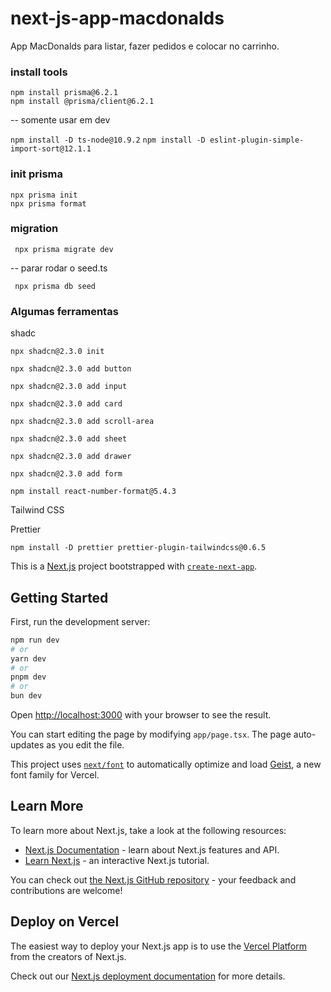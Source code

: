 # next-js-app-macdonalds
App MacDonalds para listar, fazer pedidos e colocar no carrinho.

### install tools

``` 
npm install prisma@6.2.1
npm install @prisma/client@6.2.1
```
-- somente usar em dev

``` npm install -D ts-node@10.9.2 ```
``` npm install -D eslint-plugin-simple-import-sort@12.1.1 ```

### init prisma

``` 
npx prisma init
npx prisma format
``` 

### migration

``` npx prisma migrate dev```

-- parar rodar o seed.ts

``` npx prisma db seed```

### Algumas ferramentas

shadc 

``` npx shadcn@2.3.0 init  ```

``` npx shadcn@2.3.0 add button  ```

``` npx shadcn@2.3.0 add input  ```

``` npx shadcn@2.3.0 add card  ```

``` npx shadcn@2.3.0 add scroll-area  ```

``` npx shadcn@2.3.0 add sheet ```

``` npx shadcn@2.3.0 add drawer ```

``` npx shadcn@2.3.0 add form ```

``` npm install react-number-format@5.4.3 ```

Tailwind CSS

Prettier 
``` 
npm install -D prettier prettier-plugin-tailwindcss@0.6.5
``` 

This is a [Next.js](https://nextjs.org) project bootstrapped with [`create-next-app`](https://nextjs.org/docs/app/api-reference/cli/create-next-app).

## Getting Started

First, run the development server:

```bash
npm run dev
# or
yarn dev
# or
pnpm dev
# or
bun dev
```

Open [http://localhost:3000](http://localhost:3000) with your browser to see the result.

You can start editing the page by modifying `app/page.tsx`. The page auto-updates as you edit the file.

This project uses [`next/font`](https://nextjs.org/docs/app/building-your-application/optimizing/fonts) to automatically optimize and load [Geist](https://vercel.com/font), a new font family for Vercel.

## Learn More

To learn more about Next.js, take a look at the following resources:

- [Next.js Documentation](https://nextjs.org/docs) - learn about Next.js features and API.
- [Learn Next.js](https://nextjs.org/learn) - an interactive Next.js tutorial.

You can check out [the Next.js GitHub repository](https://github.com/vercel/next.js) - your feedback and contributions are welcome!

## Deploy on Vercel

The easiest way to deploy your Next.js app is to use the [Vercel Platform](https://vercel.com/new?utm_medium=default-template&filter=next.js&utm_source=create-next-app&utm_campaign=create-next-app-readme) from the creators of Next.js.

Check out our [Next.js deployment documentation](https://nextjs.org/docs/app/building-your-application/deploying) for more details.
